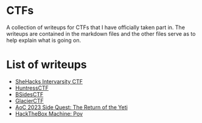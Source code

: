 # CTFs
A collection of writeups for CTFs that I have officially taken part in.
The writeups are contained in the markdown files and the other files serve as to help explain what is going on.
# List of writeups
- [SheHacks Intervarsity CTF](/SIC(AspireCTF))
- [HuntressCTF](/HuntressCTF)
- [BSidesCTF](/BSidesCTF)
- [GlacierCTF](/GlacierCTF)
- [AoC 2023 Side Quest: The Return of the Yeti](/TheReturnoftheYeti)
- [HackTheBox Machine: Pov](/HackTheBox/Pov)
